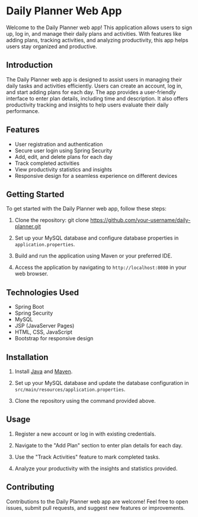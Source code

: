 # Daily Planner Web App

Welcome to the Daily Planner web app! This application allows users to sign up, log in, and manage their daily plans and activities. With features like adding plans, tracking activities, and analyzing productivity, this app helps users stay organized and productive.

## Introduction

The Daily Planner web app is designed to assist users in managing their daily tasks and activities efficiently. Users can create an account, log in, and start adding plans for each day. The app provides a user-friendly interface to enter plan details, including time and description. It also offers productivity tracking and insights to help users evaluate their daily performance.

## Features

- User registration and authentication
- Secure user login using Spring Security
- Add, edit, and delete plans for each day
- Track completed activities
- View productivity statistics and insights
- Responsive design for a seamless experience on different devices

## Getting Started

To get started with the Daily Planner web app, follow these steps:

1. Clone the repository:
git clone https://github.com/your-username/daily-planner.git
2. Set up your MySQL database and configure database properties in `application.properties`.

3. Build and run the application using Maven or your preferred IDE.

4. Access the application by navigating to `http://localhost:8080` in your web browser.

## Technologies Used

- Spring Boot
- Spring Security
- MySQL
- JSP (JavaServer Pages)
- HTML, CSS, JavaScript
- Bootstrap for responsive design

## Installation

1. Install [Java](https://www.java.com/en/download/) and [Maven](https://maven.apache.org/).

2. Set up your MySQL database and update the database configuration in `src/main/resources/application.properties`.

3. Clone the repository using the command provided above.

## Usage

1. Register a new account or log in with existing credentials.

2. Navigate to the "Add Plan" section to enter plan details for each day.

3. Use the "Track Activities" feature to mark completed tasks.

4. Analyze your productivity with the insights and statistics provided.


## Contributing

Contributions to the Daily Planner web app are welcome! Feel free to open issues, submit pull requests, and suggest new features or improvements.

